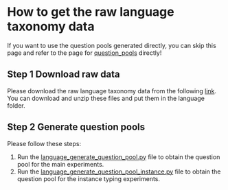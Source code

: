 # How to get the raw language taxonomy data
If you want to use the question pools generated directly, you can skip this page and refer to the page for [question_pools](https://github.com/ysunbp/TaxoGlimpse/tree/main/question_pools) directly!
## Step 1 Download raw data 
Please download the raw language taxonomy data from the following [link](https://drive.google.com/file/d/1olWvp1Gm9d7Fkz6FOPUsPVZ9nlTTIkqu/view?usp=drive_link).
You can download and unzip these files and put them in the language folder.
## Step 2 Generate question pools
Please follow these steps: <br>
1. Run the [language_generate_question_pool.py](./scripts/language_generate_question_pool.py) file to obtain the question pool for the main experiments.<br>
2. Run the [language_generate_question_pool_instance.py](./scripts/language_generate_question_pool_instance.py) file to obtain the question pool for the instance typing experiments.


